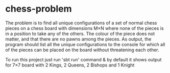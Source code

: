 # chess-problem
The problem is to find all unique configurations of a set of normal chess pieces on a chess board with dimensions M×N where none of the pieces is in a position to take any of the others. The colour of the piece does not matter, and that there are no pawns among the pieces. As output, the program should list all the unique configurations to the console for which all of the pieces can be placed on the board without threatening each other. 

To run this project just run 'sbt run' command & by default it shows output for 
7×7 board with 2 Kings, 2 Queens, 2 Bishops and 1 Knight
